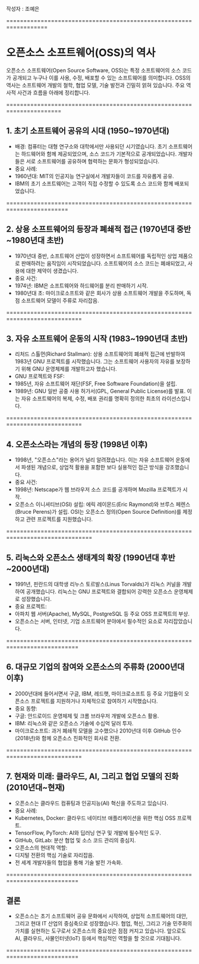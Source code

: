 작성자 : 조예은

==================================================================

# 오픈소스 소프트웨어(OSS)의 역사
오픈소스 소프트웨어(Open Source Software, OSS)는 특정 소프트웨어의 소스 코드가 공개되고 누구나 이를 사용, 수정, 배포할 수 있는 소프트웨어를 의미합니다.
OSS의 역사는 소프트웨어 개발의 철학, 협업 모델, 기술 발전과 긴밀히 얽혀 있습니다. 주요 역사적 사건과 흐름을 아래에 정리합니다.

======================================================================

## 1. 초기 소프트웨어 공유의 시대 (1950~1970년대)
- 배경:
컴퓨터는 대형 연구소와 대학에서만 사용되던 시기였습니다.
초기 소프트웨어는 하드웨어와 함께 제공되었으며, 소스 코드가 기본적으로 공개되었습니다.
개발자들은 서로 소프트웨어를 공유하며 협력하는 문화가 형성되었습니다.
- 중요 사례:
- 1960년대: MIT의 인공지능 연구실에서 개발자들이 코드를 자유롭게 공유.
- IBM의 초기 소프트웨어는 고객이 직접 수정할 수 있도록 소스 코드와 함께 배포되었습니다.

========================================================================

## 2. 상용 소프트웨어의 등장과 폐쇄적 접근 (1970년대 중반~1980년대 초반)
- 1970년대 중반, 소프트웨어 산업이 성장하면서 소프트웨어를 독립적인 상업 제품으로 판매하려는 움직임이 시작되었습니다.
소프트웨어의 소스 코드는 폐쇄되었고, 사용에 대한 제약이 생겼습니다.
- 중요 사건:
- 1974년: IBM은 소프트웨어와 하드웨어를 분리 판매하기 시작.
- 1980년대 초: 마이크로소프트와 같은 회사가 상용 소프트웨어 개발을 주도하며, 독점 소프트웨어 모델이 주류로 자리잡음.

============================================================================

## 3. 자유 소프트웨어 운동의 시작 (1983~1990년대 초반)
- 리처드 스톨먼(Richard Stallman): 상용 소프트웨어의 폐쇄적 접근에 반발하여 1983년 GNU 프로젝트를 시작했습니다.
그는 소프트웨어 사용자의 자유를 보장하기 위해 GNU 운영체제를 개발하고자 했습니다.
- GNU 프로젝트와 FSF:
- 1985년, 자유 소프트웨어 재단(FSF, Free Software Foundation)을 설립.
- 1989년: GNU 일반 공중 사용 허가서(GPL, General Public License)를 발표. 이는 자유 소프트웨어의 복제, 수정, 배포 권리를 명확히 정의한 최초의 라이선스입니다.

============================================================================
## 4. 오픈소스라는 개념의 등장 (1998년 이후)
- 1998년, "오픈소스"라는 용어가 널리 알려졌습니다.
이는 자유 소프트웨어 운동에서 파생된 개념으로, 상업적 활용을 포함한 보다 실용적인 접근 방식을 강조했습니다.
- 중요 사건:
- 1998년: Netscape가 웹 브라우저 소스 코드를 공개하며 Mozilla 프로젝트가 시작.
- 오픈소스 이니셔티브(OSI) 설립: 에릭 레이몬드(Eric Raymond)와 브루스 페렌스(Bruce Perens)가 설립. OSI는 오픈소스 정의(Open Source Definition)를 제정하고 관련 프로젝트를 지원했습니다.

===============================================================================

## 5. 리눅스와 오픈소스 생태계의 확장 (1990년대 후반~2000년대)
- 1991년, 핀란드의 대학생 리누스 토르발스(Linus Torvalds)가 리눅스 커널을 개발하여 공개했습니다.
리눅스는 GNU 프로젝트와 결합되어 강력한 오픈소스 운영체제로 성장했습니다.
- 중요 프로젝트:
- 아파치 웹 서버(Apache), MySQL, PostgreSQL 등 주요 OSS 프로젝트의 부상.
- 오픈소스는 서버, 인터넷, 기업 소프트웨어 분야에서 필수적인 요소로 자리잡았습니다.

===========================================================================
## 6. 대규모 기업의 참여와 오픈소스의 주류화 (2000년대 이후)
- 2000년대에 들어서면서 구글, IBM, 레드햇, 마이크로소프트 등 주요 기업들이 오픈소스 프로젝트를 지원하거나 자체적으로 참여하기 시작했습니다.
- 중요 동향:
- 구글: 안드로이드 운영체제 및 크롬 브라우저 개발에 오픈소스 활용.
- IBM: 리눅스와 같은 오픈소스 기술에 수십억 달러 투자.
- 마이크로소프트: 과거 폐쇄적 모델을 고수했으나 2010년대 이후 GitHub 인수(2018년)와 함께 오픈소스 친화적인 회사로 전환.

============================================================================

## 7. 현재와 미래: 클라우드, AI, 그리고 협업 모델의 진화 (2010년대~현재)
- 오픈소스는 클라우드 컴퓨팅과 인공지능(AI) 혁신을 주도하고 있습니다.
- 중요 사례:
- Kubernetes, Docker: 클라우드 네이티브 애플리케이션을 위한 핵심 OSS 프로젝트.
- TensorFlow, PyTorch: AI와 딥러닝 연구 및 개발에 필수적인 도구.
- GitHub, GitLab: 분산 협업 및 소스 코드 관리의 중심지.
- 오픈소스의 현대적 역할:
- 디지털 전환의 핵심 기술로 자리잡음.
- 전 세계 개발자들의 협업을 통해 기술 발전 가속화.

===========================================================================

## 결론
- 오픈소스는 초기 소프트웨어 공유 문화에서 시작하여, 상업적 소프트웨어의 대안, 그리고 현대 IT 산업의 중심축으로 성장했습니다.
협업, 혁신, 그리고 기술 민주화의 가치를 실현하는 도구로서 오픈소스의 중요성은 점점 커지고 있습니다.
앞으로도 AI, 클라우드, 사물인터넷(IoT) 등에서 핵심적인 역할을 할 것으로 기대됩니다.

===========================================================================
